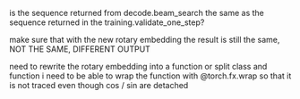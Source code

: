is the sequence returned from decode.beam_search the same as the sequence returned in the training.validate_one_step?

make sure that with the new rotary embedding the result is still the same, NOT THE SAME, DIFFERENT OUTPUT

need to rewrite the rotary embedding into a function or split class and function
i need to be able to wrap the function with @torch.fx.wrap so that it is not traced even though cos / sin are detached